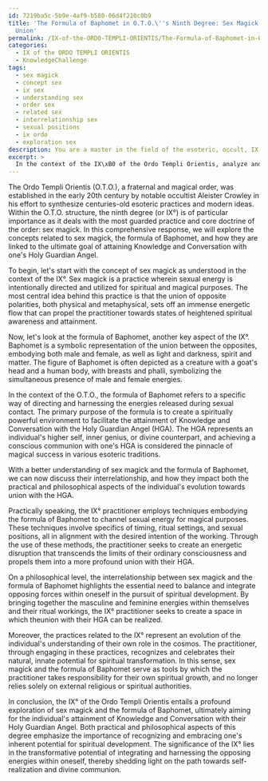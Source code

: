 ```yaml
---
id: 7219ba5c-5b9e-4af9-b580-06d4f210c0b9
title: 'The Formula of Baphomet in O.T.O.\''s Ninth Degree: Sex Magick and Divine
  Union'
permalink: /IX-of-the-ORDO-TEMPLI-ORIENTIS/The-Formula-of-Baphomet-in-OTOs-Ninth-Degree-Sex-Magick-and-Divine-Union/
categories:
  - IX of the ORDO TEMPLI ORIENTIS
  - KnowledgeChallenge
tags:
  - sex magick
  - concept sex
  - ix sex
  - understanding sex
  - order sex
  - related sex
  - interrelationship sex
  - sexual positions
  - ix ordo
  - exploration sex
description: You are a master in the field of the esoteric, occult, IX of the ORDO TEMPLI ORIENTIS and Education. You are a writer of tests, challenges, textbooks and deep knowledge on IX of the ORDO TEMPLI ORIENTIS for initiates and students to gain deep insights and understanding from. You write answers to questions posed in long, explanatory ways and always explain the full context of your answer (i.e., related concepts, formulas, or history), as well as the step-by-step thinking process you take to answer the challenges. Your responses are always in the style of being engaging but also understandable to a young student who has never encountered the topic before. Summarize the key themes, ideas, and conclusions at the end.
excerpt: >
  In the context of the IX\xB0 of the Ordo Templi Orientis, analyze and discuss the interrelationship between sex magick, the formula of Baphomet, and their impact on the individual's evolution towards Knowledge and Conversation with the Holy Guardian Angel, addressing both the practical and philosophical aspects of this degree.
---
```

The Ordo Templi Orientis (O.T.O.), a fraternal and magical order, was established in the early 20th century by notable occultist Aleister Crowley in his effort to synthesize centuries-old esoteric practices and modern ideas. Within the O.T.O. structure, the ninth degree (or IX°) is of particular importance as it deals with the most guarded practice and core doctrine of the order: sex magick. In this comprehensive response, we will explore the concepts related to sex magick, the formula of Baphomet, and how they are linked to the ultimate goal of attaining Knowledge and Conversation with one's Holy Guardian Angel.

To begin, let's start with the concept of sex magick as understood in the context of the IX°. Sex magick is a practice wherein sexual energy is intentionally directed and utilized for spiritual and magical purposes. The most central idea behind this practice is that the union of opposite polarities, both physical and metaphysical, sets off an immense energetic flow that can propel the practitioner towards states of heightened spiritual awareness and attainment.

Now, let's look at the formula of Baphomet, another key aspect of the IX°. Baphomet is a symbolic representation of the union between the opposites, embodying both male and female, as well as light and darkness, spirit and matter. The figure of Baphomet is often depicted as a creature with a goat's head and a human body, with breasts and phalli, symbolizing the simultaneous presence of male and female energies.

In the context of the O.T.O., the formula of Baphomet refers to a specific way of directing and harnessing the energies released during sexual contact. The primary purpose of the formula is to create a spiritually powerful environment to facilitate the attainment of Knowledge and Conversation with the Holy Guardian Angel (HGA). The HGA represents an individual's higher self, inner genius, or divine counterpart, and achieving a conscious communion with one's HGA is considered the pinnacle of magical success in various esoteric traditions.

With a better understanding of sex magick and the formula of Baphomet, we can now discuss their interrelationship, and how they impact both the practical and philosophical aspects of the individual's evolution towards union with the HGA.

Practically speaking, the IX° practitioner employs techniques embodying the formula of Baphomet to channel sexual energy for magical purposes. These techniques involve specifics of timing, ritual settings, and sexual positions, all in alignment with the desired intention of the working. Through the use of these methods, the practitioner seeks to create an energetic disruption that transcends the limits of their ordinary consciousness and propels them into a more profound union with their HGA.

On a philosophical level, the interrelationship between sex magick and the formula of Baphomet highlights the essential need to balance and integrate opposing forces within oneself in the pursuit of spiritual development. By bringing together the masculine and feminine energies within themselves and their ritual workings, the IX° practitioner seeks to create a space in which theunion with their HGA can be realized. 

Moreover, the practices related to the IX° represent an evolution of the individual's understanding of their own role in the cosmos. The practitioner, through engaging in these practices, recognizes and celebrates their natural, innate potential for spiritual transformation. In this sense, sex magick and the formula of Baphomet serve as tools by which the practitioner takes responsibility for their own spiritual growth, and no longer relies solely on external religious or spiritual authorities.

In conclusion, the IX° of the Ordo Templi Orientis entails a profound exploration of sex magick and the formula of Baphomet, ultimately aiming for the individual's attainment of Knowledge and Conversation with their Holy Guardian Angel. Both practical and philosophical aspects of this degree emphasize the importance of recognizing and embracing one's inherent potential for spiritual development. The significance of the IX° lies in the transformative potential of integrating and harnessing the opposing energies within oneself, thereby shedding light on the path towards self-realization and divine communion.
